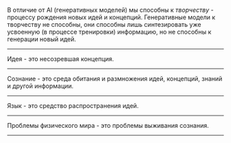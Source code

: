 В отличие от AI (генеративных моделей) мы способны к *творчеству* - процессу рождения новых идей и концепций. Генеративные модели к творчеству не способны, они способны лишь синтезировать уже усвоенную (в процессе тренировки) информацию, но не способны к генерации новый идей.

---

Идея - это несозревшая концепция.

---

Сознание - это среда обитания и размножения идей, концепций, знаний и другой информации.


---

Язык - это средство распространения идей.

---

Проблемы физического мира - это проблемы выживания сознания.

---
